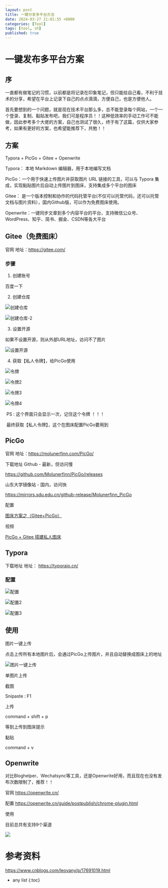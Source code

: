 ```yaml
---
layout: post
title: 一键分发多平台方法
date: 2024-03-27 21:01:55 +0800
categories: [Tool]
tags: [tool, sh]
published: true
---
```


# 一键发布多平台方案

## 序

一直都有做笔记的习惯，以前都是将记录在印象笔记，但只能给自己看，不利于技术的分享，希望在平台上记录下自己的点点滴滴，方便自己，也是方便他人。

首先要想到的一个问题，就是现在技术平台那么多，总不能登录每个网站，一个一个登录、复制、黏贴发布吧，我们可是程序员！！这种低效率的手动工作可不能做，因此参考多个大佬的方案，自己也测试了很久，终于有了这篇，仅供大家参考，如果有更好的方案，也希望能推荐下，共勉！！

## 方案

Typora + PicGo + Gitee + Openwrite

Typora： 本地 Markdown 编辑器，用于本地编写文档

PicGo：一个用于快速上传图片并获取图片 URL 链接的工具，可以与 Typora 集成，实现黏贴图片后自动上传图片到图床，支持集成多个平台的图床

Gitee： 是一个版本控制和协作的代码托管平台(不仅可以托管代码，还可以托管文档与图片资料），国内Github版，可以作为免费图床使用。

Openwrite：一键同步文章到多个内容平台的平台，支持微信公众号、WordPress、知乎、简书、掘金、CSDN等各大平台

## Gitee（免费图床）

官网 地址：https://gitee.com/

### 步骤

1) 创建账号

百度一下

2) 创建仓库

![创建仓库](https://img2023.cnblogs.com/other/3272173/202309/3272173-20230910122821026-109485423.png)

![创建仓库-2](https://img2023.cnblogs.com/other/3272173/202309/3272173-20230910122823230-1793644971.png)

3) 设置开源

如果不设置开源，则从外部URL地址，访问不了图片

![设置开源](https://img2023.cnblogs.com/other/3272173/202309/3272173-20230910122823948-683732620.png)

4) 获取【私人令牌】，给PicGo使用

![令牌](https://img2023.cnblogs.com/other/3272173/202309/3272173-20230910122824402-1587001540.png)

![令牌2](https://img2023.cnblogs.com/other/3272173/202309/3272173-20230910122824850-1419476863.png)

![令牌3](https://img2023.cnblogs.com/other/3272173/202309/3272173-20230910122825455-986215267.png)

![令牌4](https://img2023.cnblogs.com/other/3272173/202309/3272173-20230910122826042-2072525749.png)

​ PS : 这个界面只会显示一次，记住这个令牌 ！！！

​ 最终获取【私人令牌】，这个在图床配置PicGo要用到

## PicGo

官网 地址：https://molunerfinn.com/PicGo/

下载地址
Github - 最新，但访问慢

https://github.com/Molunerfinn/PicGo/releases

山东大学镜像站 - 国内，访问快

https://mirrors.sdu.edu.cn/github-release/Molunerfinn_PicGo

配置

[图床方案之（Gitee+PicGo）](https://zhuanlan.zhihu.com/p/355919389)

视频

[PicGo + Gitee 搭建私人图床](https://www.bilibili.com/video/BV1hT4y1f7Mf/?spm_id_from=333.337.search-card.all.click&vd_source=1d31e698afb74bb3222db3bb76f9b408)

## Typora

下载地址 地址： https://typoraio.cn/

### 配置

![配置](https://img2023.cnblogs.com/other/3272173/202309/3272173-20230910122826779-1455247145.png)

![配置2](https://img2023.cnblogs.com/other/3272173/202309/3272173-20230910122831020-801580144.png)

![配置3](https://img2023.cnblogs.com/other/3272173/202309/3272173-20230910122832198-1060525066.png)

## 使用

图片一键上传

点击上传所有本地图片后，会通过PicGo上传图片，并且自动替换成图床上的地址

![图片一键上传](https://img2023.cnblogs.com/other/3272173/202309/3272173-20230910122835017-1411979643.png)

单图片上传

截图

Snipaste : F1

上传

command + shift + p

等到上传到图床提示

黏贴

command + v

## Openwrite

对比Bloghelper、Wechatsync等工具，还是Openwrite好用，而且现在也没有发布次数限制了，推荐！！

官网 https://openwrite.cn/

配置 https://openwrite.cn/guide/postpublish/chrome-plugin.html

使用

目前总共有支持9个渠道

![](https://gitee.com/houbinbin/imgbed/raw/master/img/diary-968592_1280.jpg)

# 参考资料

https://www.cnblogs.com/leovany/p/17691019.html

* any list
{:toc}
